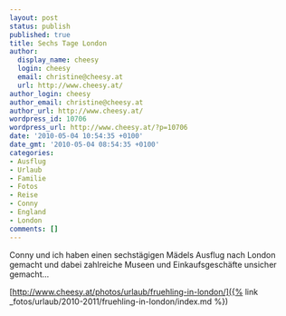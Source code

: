 ```yaml
---
layout: post
status: publish
published: true
title: Sechs Tage London
author:
  display_name: cheesy
  login: cheesy
  email: christine@cheesy.at
  url: http://www.cheesy.at/
author_login: cheesy
author_email: christine@cheesy.at
author_url: http://www.cheesy.at/
wordpress_id: 10706
wordpress_url: http://www.cheesy.at/?p=10706
date: '2010-05-04 10:54:35 +0100'
date_gmt: '2010-05-04 08:54:35 +0100'
categories:
- Ausflug
- Urlaub
- Familie
- Fotos
- Reise
- Conny
- England
- London
comments: []
---
```

<!--:de-->Conny und ich haben einen sechstägigen Mädels Ausflug nach London gemacht und dabei zahlreiche Museen und Einkaufsgeschäfte unsicher gemacht...
[http://www.cheesy.at/photos/urlaub/fruehling-in-london/]({% link _fotos/urlaub/2010-2011/fruehling-in-london/index.md %})<!--:-->

